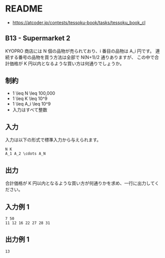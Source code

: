 # README
- <https://atcoder.jp/contests/tessoku-book/tasks/tessoku_book_cl>
## B13 - Supermarket 2
KYOPRO 商店には N 個の品物が売られており、i 番目の品物は A_i 円です。
連続する番号の品物を買う方法は全部で N(N+1)/2 通りありますが、
この中で合計価格が K 円以内となるような買い方は何通りでしょうか。
## 制約
* 1 \leq N \leq 100\,000
* 1 \leq K \leq 10^9
* 1 \leq A_i \leq 10^9
* 入力はすべて整数
## 入力
入力は以下の形式で標準入力から与えられます。

```
N K
A_1 A_2 \cdots A_N
```
## 出力
合計価格が K 円以内となるような買い方が何通りかを求め、一行に出力してください。
## 入力例 1
```
7 50
11 12 16 22 27 28 31
```
## 出力例 1
```
13
```

